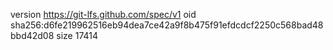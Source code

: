 version https://git-lfs.github.com/spec/v1
oid sha256:d6fe219962516eb94dea7ce42a9f8b475f91efdcdcf2250c568bad48bbd42d08
size 17414
